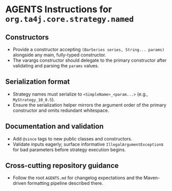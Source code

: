 # AGENTS Instructions for `org.ta4j.core.strategy.named`

## Constructors
- Provide a constructor accepting `(BarSeries series, String... params)` alongside any main, fully-typed constructor.
- The varargs constructor should delegate to the primary constructor after validating and parsing the `params` values.

## Serialization format
- Strategy names must serialize to `<SimpleName>_<param...>` (e.g., `MyStrategy_10_0.5`).
- Ensure the serialization helper mirrors the argument order of the primary constructor and omits redundant whitespace.

## Documentation and validation
- Add `@since` tags to new public classes and constructors.
- Validate inputs eagerly; surface informative `IllegalArgumentException`s for bad parameters before strategy execution begins.

## Cross-cutting repository guidance
- Follow the root `AGENTS.md` for changelog expectations and the Maven-driven formatting pipeline described there.
